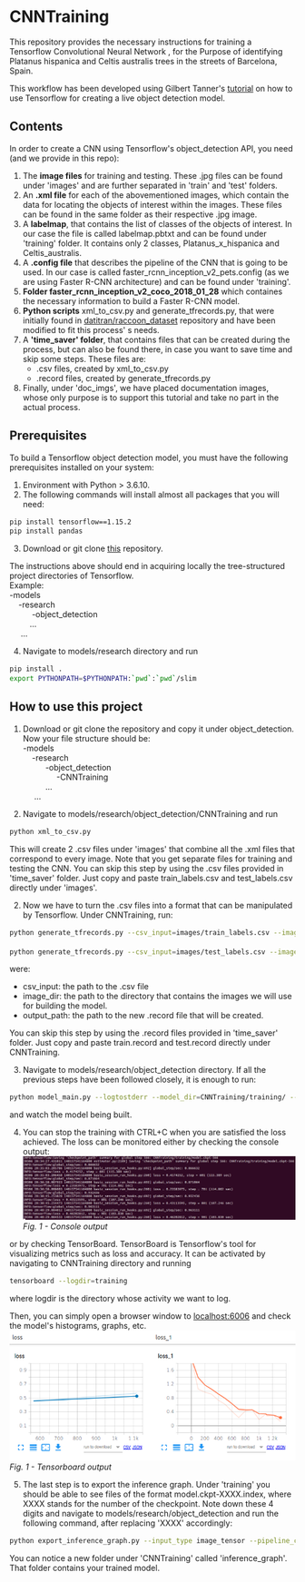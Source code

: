 # CNNTraining
This repository provides the necessary instructions for training a Tensorflow Convolutional Neural Network , for the Purpose of identifying Platanus hispanica and Celtis australis trees in the streets of Barcelona, Spain.

This workflow has been developed using Gilbert Tanner's [tutorial](https://gilberttanner.com/blog/creating-your-own-objectdetector) on how to use Tensorflow for creating a live object detection model.

## Contents
In order to create a CNN using Tensorflow's object_detection API, you need (and we provide in this repo):
1. The **image files** for training and testing.
These .jpg files can be found under 'images' and are further separated in 'train' and 'test' folders.
2. An **.xml file** for each of the abovementioned images, which contain the data for locating the objects of interest within the images.
These files can be found in the same folder as their respective .jpg image.
3. A **labelmap**, that contains the list of classes of the objects of interest.
In our case the file is called labelmap.pbtxt and can be found under 'training' folder. It contains only 2 classes, Platanus_x_hispanica and Celtis_australis.
4. A **.config file** that describes the pipeline of the CNN that is going to be used. In our case is called faster_rcnn_inception_v2_pets.config (as we are using Faster R-CNN architecture) and can be found under 'training'.
5. **Folder faster_rcnn_inception_v2_coco_2018_01_28** which containes the necessary information to build a Faster R-CNN model.
6. **Python scripts** xml_to_csv.py and generate_tfrecords.py, that were initially found in [datitran/raccoon_dataset](https://github.com/datitran/raccoon_dataset) repository and have been modified to fit this process' s needs.
7. A **'time_saver' folder**, that contains files that can be created during the process, but can also be found there, in case you want to save time and skip some steps. These files are: 
    * .csv files, created by xml_to_csv.py
    * .record files, created by generate_tfrecords.py
8. Finally, under 'doc_imgs', we have placed documentation images, whose only purpose is to support this tutorial and take no part in the actual process.


## Prerequisites
To build a Tensorflow object detection model, you must have the following prerequisites installed on your system:
1. Environment with Python > 3.6.10.
2. The following commands will install almost all packages that you will need:
```Bash
pip install tensorflow==1.15.2
pip install pandas
```
3. Download or git clone [this](https://github.com/tensorflow/models) repository.

The instructions above should end in acquiring locally the tree-structured project directories of Tensorflow. \
Example: \
-models \
&nbsp;&nbsp;&nbsp;&nbsp;-research \
&nbsp;&nbsp;&nbsp;&nbsp;
&nbsp;&nbsp;&nbsp;&nbsp; -object_detection \
&nbsp;&nbsp;&nbsp;&nbsp; &nbsp;&nbsp;&nbsp;&nbsp;... \
&nbsp;&nbsp;&nbsp;&nbsp; ...

4. Navigate to models/research directory and run
```Bash
pip install .
export PYTHONPATH=$PYTHONPATH:`pwd`:`pwd`/slim
```
## How to use this project

1. Download or git clone the repository and copy it under object_detection. Now your file structure should be: \
-models \
&nbsp;&nbsp;&nbsp;&nbsp;-research \
&nbsp;&nbsp;&nbsp;&nbsp;
&nbsp;&nbsp;&nbsp;&nbsp; -object_detection \
&nbsp;&nbsp;&nbsp;&nbsp;
&nbsp;&nbsp;&nbsp;&nbsp; &nbsp;&nbsp;&nbsp;&nbsp; -CNNTraining \
&nbsp;&nbsp;&nbsp;&nbsp; &nbsp;&nbsp;&nbsp;&nbsp; ... \
&nbsp;&nbsp;&nbsp;&nbsp; ...


2. Navigate to models/research/object_detection/CNNTraining and run
```Bash
python xml_to_csv.py
```
This will create 2 .csv files under 'images' that combine all the .xml files that correspond to every image. Note that you get separate files for training and testing the CNN.
You can skip this step by using the .csv files provided in 'time_saver' folder. Just copy and paste train_labels.csv and test_labels.csv directly under 'images'.

2. Now we have to turn the .csv files into a format that can be manipulated by Tensorflow. Under CNNTraining, run: 
```Bash
python generate_tfrecords.py --csv_input=images/train_labels.csv --image_dir=images/train --output_path=train.record

python generate_tfrecords.py --csv_input=images/test_labels.csv --image_dir=images/test --output_path=test.record
```
were:
* csv_input: the path to the .csv file
* image_dir: the path to the directory that contains the images we will use for building the model.
* output_path: the path to the new .record file that will be created.

You can skip this step by using the .record files provided in 'time_saver' folder. Just copy and paste train.record and test.record directly under CNNTraining.
 
3. Navigate to models/research/object_detection directory. If all the previous steps have been followed closely, it is enough to run:
```Bash
python model_main.py --logtostderr --model_dir=CNNTraining/training/ --pipeline_config_path=CNNTraining/training/faster_rcnn_inception_v2_pets.config
```
and watch the model being built.

4. You can stop the training with CTRL+C when you are satisfied the loss achieved. The loss can be monitored either by checking the console output:
![Console output](doc_imgs/console_output.png)
*Fig. 1 - Console output*

or by checking TensorBoard. TensorBoard is Tensorflow's tool for visualizing metrics such as loss and accuracy. It can be activated by navigating to CNNTraining directory and running
```Bash
tensorboard --logdir=training
```
where logdir is the directory whose activity we want to log. 

Then, you can simply open a browser window to [localhost:6006](localhost:6006) and check the model's histograms, graphs, etc.
![Tensorboard](doc_imgs/tensorboard.png)
*Fig. 1 - Tensorboard output*

5. The last step is to export the inference graph. Under 'training' you should be able to see files of the format model.ckpt-XXXX.index, where XXXX stands for the number of the checkpoint. Note down these 4 digits and navigate to models/research/object_detection and run the following command, after replacing 'XXXX' accordingly:

```Bash
python export_inference_graph.py --input_type image_tensor --pipeline_config_path CNNTraining/training/faster_rcnn_inception_v2_pets.config --trained_checkpoint_prefix CNNTraining/training/model.ckpt-XXXX --output_directory CNNTraining/inference_graph
```
You can notice a new folder under 'CNNTraining' called 'inference_graph'. That folder contains your trained model.
